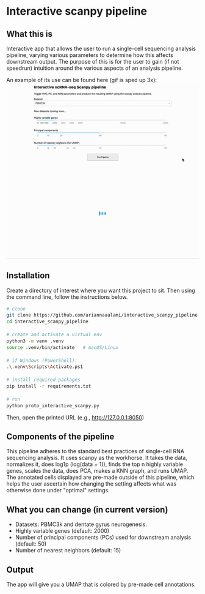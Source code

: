 # Interactive scanpy pipeline

## What this is
Interactive app that allows the user to run a single-cell sequencing analysis pipeline, varying various parameters to determine how this affects downstream output. The purpose of this is for the user to gain (if not speedrun) intuition around the various aspects of an analysis pipeline.

An example of its use can be found here (gif is sped up 3x):
![Demo (gif)](assets/demo.gif)

## Installation
Create a directory of interest where you want this project to sit. Then using the command line, follow the instructions below.

```bash
# clone
git clone https://github.com/ariannaaalami/interactive_scanpy_pipeline.git
cd interactive_scanpy_pipeline

# create and activate a virtual env
python3 -m venv .venv
source .venv/bin/activate   # macOS/Linux

# if Windows (PowerShell): 
.\.venv\Scripts\Activate.ps1

# install required packages
pip install -r requirements.txt

# run
python proto_interactive_scanpy.py
```
Then, open the printed URL (e.g., http://127.0.0.1:8050)

## Components of the pipeline
This pipeline adheres to the standard best practices of single-cell RNA sequencing analysis. It uses scanpy as the workhorse. It takes the data, normalizes it, does log1p (log(data + 1)), finds the top n highly variable genes, scales the data, does PCA, makes a KNN graph, and runs UMAP. The annotated cells displayed are pre-made outside of this pipeline, which helps the user ascertain how changing the setting affects what was otherwise done under "optimal" settings.

## What you can change (in current version)
- Datasets: PBMC3k and dentate gyrus neurogenesis.
- Highly variable genes (default: 2000)
- Number of principal components (PCs) used for downstream analysis (default: 50)
- Number of nearest neighbors (default: 15)

## Output
The app will give you a UMAP that is colored by pre-made cell annotations. 


